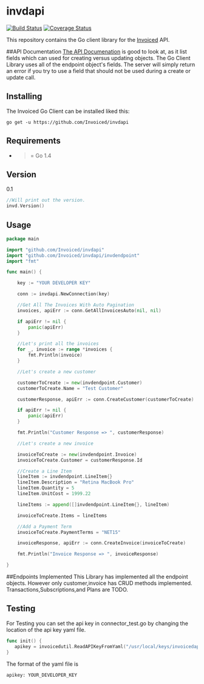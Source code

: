 invdapi
========

[![Build Status](https://travis-ci.org/Invoiced/invdapi.svg?branch=master)](https://travis-ci.org/Invoiced/invdapi)
[![Coverage Status](https://coveralls.io/repos/Invoiced/invdapi/badge.svg?branch=master&service=github)](https://coveralls.io/github/Invoiced/invdapi?branch=master)

This repository contains the Go client library for the [Invoiced](https://invoiced.com) API.

##API Documentation
[The API Documenation](http://invoiced.com/docs/api/) is good to look at, as it list fields which can used for creating versus updating objects.  The Go Client Library uses all of the endpoint object's fields.  The server will  simply return an error if you try to use a field that should not be used during a create or update call.

## Installing

The Invoiced Go Client can be installed liked this:

```
go get -u https://github.com/Invoiced/invdapi
```


## Requirements

- >= Go 1.4

## Version
0.1
```go
//Will print out the version.
invd.Version()
```

## Usage

```go
package main

import "github.com/Invoiced/invdapi"
import "github.com/Invoiced/invdapi/invdendpoint"
import "fmt"

func main() {

    key := "YOUR DEVELOPER KEY"

    conn := invdapi.NewConnection(key)

    //Get All The Invoices With Auto Pagination
    invoices, apiErr := conn.GetAllInvoicesAuto(nil, nil)

    if apiErr != nil {
        panic(apiErr)
    }

    //Let's print all the invoices
    for _, invoice := range *invoices {
        fmt.Println(invoice)
    }

    //Let's create a new customer

    customerToCreate := new(invdendpoint.Customer)
    customerToCreate.Name = "Test Customer"

    customerResponse, apiErr := conn.CreateCustomer(customerToCreate)

    if apiErr != nil {
        panic(apiErr)
    }

    fmt.Println("Customer Response => ", customerResponse)

    //Let's create a new invoice

    invoiceToCreate := new(invdendpoint.Invoice)
    invoiceToCreate.Customer = customerResponse.Id

    //Create a Line Item
    lineItem := invdendpoint.LineItem{}
    lineItem.Description = "Retina MacBook Pro"
    lineItem.Quantity = 5
    lineItem.UnitCost = 1999.22

    lineItems := append([]invdendpoint.LineItem{}, lineItem)

    invoiceToCreate.Items = lineItems

    //Add a Payment Term
    invoiceToCreate.PaymentTerms = "NET15"

    invoiceResponse, apiErr := conn.CreateInvoice(invoiceToCreate)

    fmt.Println("Invoice Response => ", invoiceResponse)

}
```

##Endpoints Implemented
This Library has implemented all the endpoint objects. However only customer,invoice has CRUD methods implemented.  Transactions,Subscriptions,and Plans are TODO.

## Testing


For Testing you can set the api key in connector_test.go by changing the location of the api key yaml file.

```go
func init() {
   apikey = invoicedutil.ReadAPIKeyFromYaml("/usr/local/keys/invoicedapikey.yaml")
}
```

The format of the yaml file is
```
apikey: YOUR_DEVELOPER_KEY
```